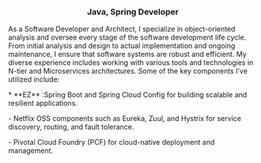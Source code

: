 <h3 align="center">Java, Spring Developer</h3>
<p>As a Software Developer and Architect, I specialize in object-oriented analysis and oversee every stage of the software development life cycle. From initial analysis and design to actual implementation and ongoing maintenance, I ensure that software systems are robust and efficient. My diverse experience includes working with various tools and technologies in N-tier and Microservices architectures. Some of the key components I’ve utilized include:</p>
 * **EZ** :Spring Boot and Spring Cloud Config for building scalable and resilient applications.
<p>- Netflix OSS components such as Eureka, Zuul, and Hystrix for service discovery, routing, and fault tolerance.</p>
<p>- Pivotal Cloud Foundry (PCF) for cloud-native deployment and management.</p>




<!--
### Hi there 👋
**esmaeilsadeghijob/esmaeilsadeghijob** is a ✨ _special_ ✨ repository because its `README.md` (this file) appears on your GitHub profile.

Here are some ideas to get you started:

- 🔭 I’m currently working on ...
- 🌱 I’m currently learning ...
- 👯 I’m looking to collaborate on ...
- 🤔 I’m looking for help with ...
- 💬 Ask me about ...
- 📫 How to reach me: ...
- 😄 Pronouns: ...
- ⚡ Fun fact: ...
-->
